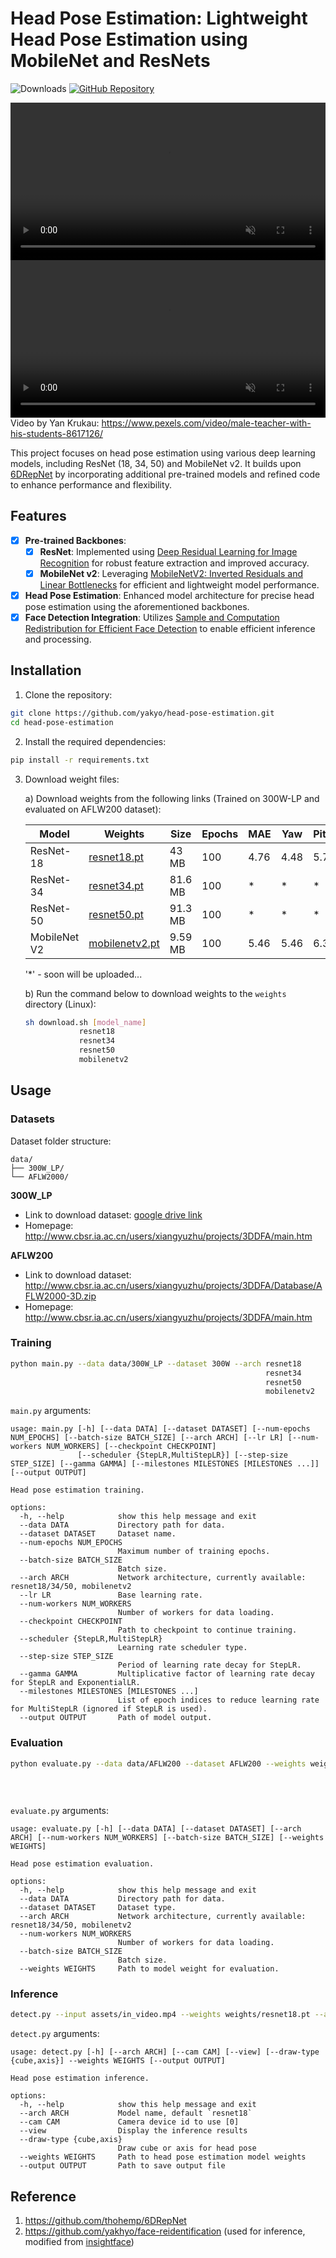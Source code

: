 # Head Pose Estimation: Lightweight Head Pose Estimation using MobileNet and ResNets

![Downloads](https://img.shields.io/github/downloads/yakhyo/head-pose-estimation/total) [![GitHub Repository](https://img.shields.io/badge/GitHub-Repository-blue?logo=github)](https://github.com/yakhyo/head-pose-estimation)

<video controls autoplay loop src="https://github.com/user-attachments/assets/307262d3-8fa0-4084-be6c-29ee1a3903ef" muted="false" width="100%"></video>
<video controls autoplay loop src="https://github.com/user-attachments/assets/50f010cf-6fcf-46b0-87cc-53065cba3fe7" muted="false" width="100%"></video>
Video by Yan Krukau: https://www.pexels.com/video/male-teacher-with-his-students-8617126/

This project focuses on head pose estimation using various deep learning models, including ResNet (18, 34, 50) and MobileNet v2. It builds upon [6DRepNet](https://github.com/thohemp/6DRepNet) by incorporating additional pre-trained models and refined code to enhance performance and flexibility.

## Features

- [x] **Pre-trained Backbones**:
  - [x] **ResNet**: Implemented using [Deep Residual Learning for Image Recognition](https://arxiv.org/abs/1512.03385) for robust feature extraction and improved accuracy.
  - [x] **MobileNet v2**: Leveraging [MobileNetV2: Inverted Residuals and Linear Bottlenecks](https://arxiv.org/abs/1801.04381) for efficient and lightweight model performance.
- [x] **Head Pose Estimation**: Enhanced model architecture for precise head pose estimation using the aforementioned backbones.
- [x] **Face Detection Integration**: Utilizes [Sample and Computation Redistribution for Efficient Face Detection](https://arxiv.org/abs/2105.04714) to enable efficient inference and processing.

## Installation

1. Clone the repository:

```bash
git clone https://github.com/yakyo/head-pose-estimation.git
cd head-pose-estimation
```

2. Install the required dependencies:

```bash
pip install -r requirements.txt
```

3. Download weight files:

   a) Download weights from the following links (Trained on 300W-LP and evaluated on AFLW200 dataset):

    | Model        | Weights                                                                                                  | Size    | Epochs | MAE  | Yaw  | Pitch | Roll |
    | ------------ | -------------------------------------------------------------------------------------------------------- | ------- | ------ | ---- | ---- | ----- | ---- |
    | ResNet-18    | [resnet18.pt](https://github.com/yakhyo/head-pose-estimation/releases/download/v0.0.1/resnet18.pt)       | 43 MB   | 100    | 4.76 | 4.48 | 5.75  | 4.06 |
    | ResNet-34    | [resnet34.pt](https://github.com/yakhyo/head-pose-estimation/releases/download/v0.0.1/resnet34.pt)       | 81.6 MB | 100    | \*   | \*   | \*    | \*   |
    | ResNet-50    | [resnet50.pt](https://github.com/yakhyo/head-pose-estimation/releases/download/v0.0.1/resnet50.pt)       | 91.3 MB | 100    | \*   | \*   | \*    | \*   |
    | MobileNet V2 | [mobilenetv2.pt](https://github.com/yakhyo/head-pose-estimation/releases/download/v0.0.1/mobilenetv2.pt) | 9.59 MB | 100    | 5.46 | 5.46 | 6.33  | 4.59 |

    '\*' - soon will be uploaded...

    b) Run the command below to download weights to the `weights` directory (Linux):

    ```bash
    sh download.sh [model_name]
                resnet18
                resnet34
                resnet50
                mobilenetv2
    ```

## Usage

### Datasets

Dataset folder structure:

```
data/
├── 300W_LP/
└── AFLW2000/
```

**300W_LP**

- Link to download dataset: [google drive link](https://drive.google.com/file/d/0B7OEHD3T4eCkVGs0TkhUWFN6N1k/view?usp=sharing&resourcekey=0-WT5tO4TOCbNZY6r6z6WmOA)
- Homepage: http://www.cbsr.ia.ac.cn/users/xiangyuzhu/projects/3DDFA/main.htm

**AFLW200**

- Link to download dataset: http://www.cbsr.ia.ac.cn/users/xiangyuzhu/projects/3DDFA/Database/AFLW2000-3D.zip
- Homepage: http://www.cbsr.ia.ac.cn/users/xiangyuzhu/projects/3DDFA/main.htm

### Training

```bash
python main.py --data data/300W_LP --dataset 300W --arch resnet18
                                                         resnet34
                                                         resnet50
                                                         mobilenetv2
```

`main.py` arguments:

```
usage: main.py [-h] [--data DATA] [--dataset DATASET] [--num-epochs NUM_EPOCHS] [--batch-size BATCH_SIZE] [--arch ARCH] [--lr LR] [--num-workers NUM_WORKERS] [--checkpoint CHECKPOINT]
               [--scheduler {StepLR,MultiStepLR}] [--step-size STEP_SIZE] [--gamma GAMMA] [--milestones MILESTONES [MILESTONES ...]] [--output OUTPUT]

Head pose estimation training.

options:
  -h, --help            show this help message and exit
  --data DATA           Directory path for data.
  --dataset DATASET     Dataset name.
  --num-epochs NUM_EPOCHS
                        Maximum number of training epochs.
  --batch-size BATCH_SIZE
                        Batch size.
  --arch ARCH           Network architecture, currently available: resnet18/34/50, mobilenetv2
  --lr LR               Base learning rate.
  --num-workers NUM_WORKERS
                        Number of workers for data loading.
  --checkpoint CHECKPOINT
                        Path to checkpoint to continue training.
  --scheduler {StepLR,MultiStepLR}
                        Learning rate scheduler type.
  --step-size STEP_SIZE
                        Period of learning rate decay for StepLR.
  --gamma GAMMA         Multiplicative factor of learning rate decay for StepLR and ExponentialLR.
  --milestones MILESTONES [MILESTONES ...]
                        List of epoch indices to reduce learning rate for MultiStepLR (ignored if StepLR is used).
  --output OUTPUT       Path of model output.
```

### Evaluation

```bash
python evaluate.py --data data/AFLW200 --dataset AFLW200 --weights weights/resnet18.pt --arch resnet18
                                                                           resnet34.pt        resnet34
                                                                           resnet50.pt        resnet50
                                                                           mobilenetv2.pt     mobilenetv2
```

`evaluate.py` arguments:

```
usage: evaluate.py [-h] [--data DATA] [--dataset DATASET] [--arch ARCH] [--num-workers NUM_WORKERS] [--batch-size BATCH_SIZE] [--weights WEIGHTS]

Head pose estimation evaluation.

options:
  -h, --help            show this help message and exit
  --data DATA           Directory path for data.
  --dataset DATASET     Dataset type.
  --arch ARCH           Network architecture, currently available: resnet18/34/50, mobilenetv2
  --num-workers NUM_WORKERS
                        Number of workers for data loading.
  --batch-size BATCH_SIZE
                        Batch size.
  --weights WEIGHTS     Path to model weight for evaluation.
```

### Inference

```bash
detect.py --input assets/in_video.mp4 --weights weights/resnet18.pt --arch resnet18 --output output.mp4
```

`detect.py` arguments:

```
usage: detect.py [-h] [--arch ARCH] [--cam CAM] [--view] [--draw-type {cube,axis}] --weights WEIGHTS [--output OUTPUT]

Head pose estimation inference.

options:
  -h, --help            show this help message and exit
  --arch ARCH           Model name, default `resnet18`
  --cam CAM             Camera device id to use [0]
  --view                Display the inference results
  --draw-type {cube,axis}
                        Draw cube or axis for head pose
  --weights WEIGHTS     Path to head pose estimation model weights
  --output OUTPUT       Path to save output file
```

## Reference

1. https://github.com/thohemp/6DRepNet
2. https://github.com/yakhyo/face-reidentification (used for inference, modified from [insightface](https://github.com/deepinsight/insightface))
